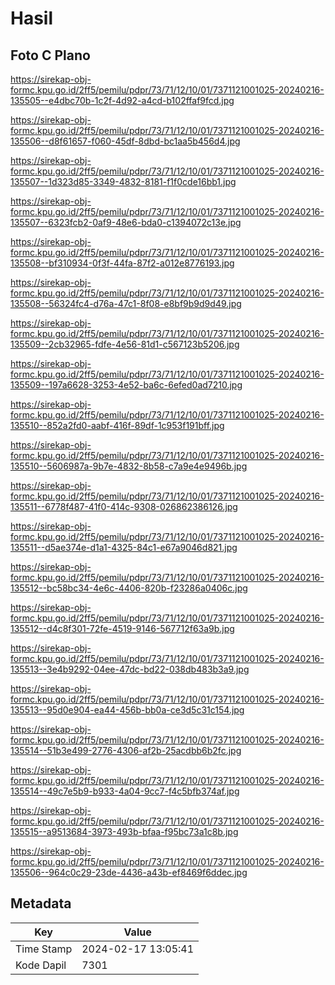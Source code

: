 # Hasil

## Foto C Plano

https://sirekap-obj-formc.kpu.go.id/2ff5/pemilu/pdpr/73/71/12/10/01/7371121001025-20240216-135505--e4dbc70b-1c2f-4d92-a4cd-b102ffaf9fcd.jpg

https://sirekap-obj-formc.kpu.go.id/2ff5/pemilu/pdpr/73/71/12/10/01/7371121001025-20240216-135506--d8f61657-f060-45df-8dbd-bc1aa5b456d4.jpg

https://sirekap-obj-formc.kpu.go.id/2ff5/pemilu/pdpr/73/71/12/10/01/7371121001025-20240216-135507--1d323d85-3349-4832-8181-f1f0cde16bb1.jpg

https://sirekap-obj-formc.kpu.go.id/2ff5/pemilu/pdpr/73/71/12/10/01/7371121001025-20240216-135507--6323fcb2-0af9-48e6-bda0-c1394072c13e.jpg

https://sirekap-obj-formc.kpu.go.id/2ff5/pemilu/pdpr/73/71/12/10/01/7371121001025-20240216-135508--bf310934-0f3f-44fa-87f2-a012e8776193.jpg

https://sirekap-obj-formc.kpu.go.id/2ff5/pemilu/pdpr/73/71/12/10/01/7371121001025-20240216-135508--56324fc4-d76a-47c1-8f08-e8bf9b9d9d49.jpg

https://sirekap-obj-formc.kpu.go.id/2ff5/pemilu/pdpr/73/71/12/10/01/7371121001025-20240216-135509--2cb32965-fdfe-4e56-81d1-c567123b5206.jpg

https://sirekap-obj-formc.kpu.go.id/2ff5/pemilu/pdpr/73/71/12/10/01/7371121001025-20240216-135509--197a6628-3253-4e52-ba6c-6efed0ad7210.jpg

https://sirekap-obj-formc.kpu.go.id/2ff5/pemilu/pdpr/73/71/12/10/01/7371121001025-20240216-135510--852a2fd0-aabf-416f-89df-1c953f191bff.jpg

https://sirekap-obj-formc.kpu.go.id/2ff5/pemilu/pdpr/73/71/12/10/01/7371121001025-20240216-135510--5606987a-9b7e-4832-8b58-c7a9e4e9496b.jpg

https://sirekap-obj-formc.kpu.go.id/2ff5/pemilu/pdpr/73/71/12/10/01/7371121001025-20240216-135511--6778f487-41f0-414c-9308-026862386126.jpg

https://sirekap-obj-formc.kpu.go.id/2ff5/pemilu/pdpr/73/71/12/10/01/7371121001025-20240216-135511--d5ae374e-d1a1-4325-84c1-e67a9046d821.jpg

https://sirekap-obj-formc.kpu.go.id/2ff5/pemilu/pdpr/73/71/12/10/01/7371121001025-20240216-135512--bc58bc34-4e6c-4406-820b-f23286a0406c.jpg

https://sirekap-obj-formc.kpu.go.id/2ff5/pemilu/pdpr/73/71/12/10/01/7371121001025-20240216-135512--d4c8f301-72fe-4519-9146-567712f63a9b.jpg

https://sirekap-obj-formc.kpu.go.id/2ff5/pemilu/pdpr/73/71/12/10/01/7371121001025-20240216-135513--3e4b9292-04ee-47dc-bd22-038db483b3a9.jpg

https://sirekap-obj-formc.kpu.go.id/2ff5/pemilu/pdpr/73/71/12/10/01/7371121001025-20240216-135513--95d0e904-ea44-456b-bb0a-ce3d5c31c154.jpg

https://sirekap-obj-formc.kpu.go.id/2ff5/pemilu/pdpr/73/71/12/10/01/7371121001025-20240216-135514--51b3e499-2776-4306-af2b-25acdbb6b2fc.jpg

https://sirekap-obj-formc.kpu.go.id/2ff5/pemilu/pdpr/73/71/12/10/01/7371121001025-20240216-135514--49c7e5b9-b933-4a04-9cc7-f4c5bfb374af.jpg

https://sirekap-obj-formc.kpu.go.id/2ff5/pemilu/pdpr/73/71/12/10/01/7371121001025-20240216-135515--a9513684-3973-493b-bfaa-f95bc73a1c8b.jpg

https://sirekap-obj-formc.kpu.go.id/2ff5/pemilu/pdpr/73/71/12/10/01/7371121001025-20240216-135506--964c0c29-23de-4436-a43b-ef8469f6ddec.jpg


## Metadata

| Key        | Value               |
| ---------- | ------------------- |
| Time Stamp | 2024-02-17 13:05:41 |
| Kode Dapil | 7301                |



